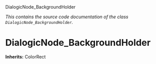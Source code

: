
<div class="header-banner purple">
<div class="header-label purple">DialogicNode_BackgroundHolder</div>
</div>

*This contains the source code documentation of the class `DialogicNode_BackgroundHolder`.*
        
# DialogicNode_BackgroundHolder
**Inherits:** ColorRect


